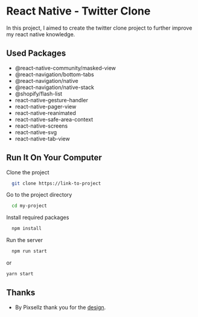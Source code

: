 # React Native - Twitter Clone

In this project, I aimed to create the twitter clone project to further improve my react native knowledge.

## Used Packages

- @react-native-community/masked-view
- @react-navigation/bottom-tabs
- @react-navigation/native
- @react-navigation/native-stack
- @shopify/flash-list
- react-native-gesture-handler
- react-native-pager-view
- react-native-reanimated
- react-native-safe-area-context
- react-native-screens
- react-native-svg
- react-native-tab-view

## Run It On Your Computer

Clone the project

```bash
  git clone https://link-to-project
```

Go to the project directory

```bash
  cd my-project
```

Install required packages

```bash
  npm install
```

Run the server

```bash
  npm run start
```

or

```bash
yarn start
```

## Thanks

- By Pixsellz thank you for the [design](https://www.figma.com/community/file/874600772514053297).
